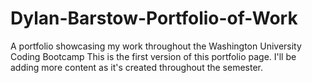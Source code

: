 # Dylan-Barstow-Portfolio-of-Work
A portfolio showcasing my work throughout the Washington University Coding Bootcamp
This is the first version of this portfolio page.  I'll be adding more content as it's created throughout the semester.  
